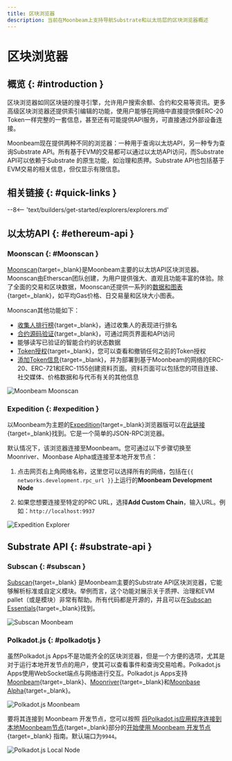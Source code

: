 ```yaml
---
title: 区块浏览器
description: 当前在Moonbeam上支持导航Substrate和以太坊层的区块浏览器概述
---
```


# 区块浏览器

## 概览 {: #introduction }

区块浏览器如同区块链的搜寻引擎，允许用户搜索余额、合约和交易等资讯。更多高级区块浏览器还提供索引编辑的功能，使用户能够在网络中直接提供像ERC-20 Token一样完整的一套信息，甚至还有可能提供API服务，可直接通过外部设备连接。

Moonbeam现在提供两种不同的浏览器：一种用于查询以太坊API，另一种专为查询Substrate API。所有基于EVM的交易都可以通过以太坊API访问，而Substrate API可以依赖于Substrate 的原生功能，如治理和质押。Substrate API也包括基于EVM交易的相关信息，但仅显示有限信息。

## 相关链接 {: #quick-links }

--8<-- 'text/builders/get-started/explorers/explorers.md'

## 以太坊API {: #ethereum-api }

### Moonscan {: #Moonscan }

[Moonscan](https://moonscan.io/){target=_blank}是Moonbeam主要的以太坊API区块浏览器。Moonscan由Etherscan团队创建，为用户提供强大、直观且功能丰富的体验。除了全面的交易和区块数据，Moonscan还提供一系列的[数据和图表](https://moonbeam.moonscan.io/charts){target=_blank}，如平均Gas价格、日交易量和区块大小图表。

Moonscan其他功能如下：

 - [收集人排行榜](https://moonbeam.moonscan.io/collators){target=_blank}，通过收集人的表现进行排名
 - [合约源码验证](/builders/build/eth-api/verify-contracts/block-explorers/){target=_blank}，可通过网页界面和API访问
 - 能够读写已验证的智能合约的状态数据
 - [Token授权](https://moonscan.io/tokenapprovalchecker){target=_blank}，您可以查看和撤销任何之前的Token授权
 - [添加Token信息](/builders/get-started/token-profile/){target=_blank}，并为部署到基于Moonbeam的网络的ERC-20、ERC-721和ERC-1155创建资料页面。资料页面可以包括您的项目连接、社交媒体、价格数据和与代币有关的其他信息

![Moonbeam Moonscan](/images/builders/get-started/explorers/explorers-1.png)

### Expedition {: #expedition }

以Moonbeam为主题的[Expedition](https://github.com/xops/expedition){target=_blank}浏览器版可以在[此链接](https://moonbeam-explorer.netlify.app/){target=_blank}找到。它是一个简单的JSON-RPC浏览器。

默认情况下，该浏览器连接至Moonbeam。您可通过以下步骤切换至Moonriver、Moonbase Alpha或连接至本地开发节点：

 1. 点击网页右上角网络名称，这里您可以选择所有的网络，包括在`{{ networks.development.rpc_url }}`上运行的**Moonbeam Development Node**

  2. 如果您想要连接至特定的PRC URL，选择**Add Custom Chain**，输入URL。例如：`http://localhost:9937`

![Expedition Explorer](/images/builders/get-started/explorers/explorers-2.png)

## Substrate API {: #substrate-api }

### Subscan {: #subscan }

[Subscan](https://moonbeam.subscan.io/){target=_blank} 是Moonbeam主要的Substrate API区块浏览器，它能够解析标准或自定义模块。举例而言，这个功能对展示关于质押、治理和EVM pallet（或是模块）非常有帮助。所有代码都是开源的，并且可以在[Subscan Essentials](https://github.com/subscan-explorer/subscan-essentials){target=_blank}找到。

![Subscan Moonbeam](/images/builders/get-started/explorers/explorers-3.png)

### Polkadot.js {: #polkadotjs }

虽然Polkadot.js Apps不是功能齐全的区块浏览器，但是一个方便的选项，尤其是对于运行本地开发节点的用户，使其可以查看事件和查询交易哈希。Polkadot.js Apps使用WebSocket端点与网络进行交互。Polkadot.js Apps支持[Moonbeam](https://polkadot.js.org/apps/?rpc=wss://wss.api.moonbeam.network#/explorer){target=_blank}、[Moonriver](https://polkadot.js.org/apps/?rpc=wss://wss.api.moonriver.moonbase.moonbeam.network#/explorer){target=_blank}和[Moonbase Alpha](https://polkadot.js.org/apps/?rpc=wss://wss.api.moonbase.moonbeam.network#/explorer){target=_blank}。

![Polkadot.js Moonbeam](/images/builders/get-started/explorers/explorers-4.png)

要将其连接到 Moonbeam 开发节点，您可以按照 [将Polkadot.js应用程序连接到本地Moonbeam节点](/builders/get-started/networks/moonbeam-dev/#connecting-polkadot-js-apps-to-a-local-moonbeam-node){target=_blank}部分的[开始使用 Moonbeam 开发节点](/builders/get-started/networks/moonbeam-dev/){target=_blank} 指南。默认端口为`9944`。

![Polkadot.js Local Node](/images/builders/get-started/explorers/explorers-5.png)

